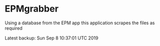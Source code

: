 # EPMgrabber
Using a database from the EPM app this application scrapes the files as required


Latest backup: Sun Sep 8 10:37:01 UTC 2019
